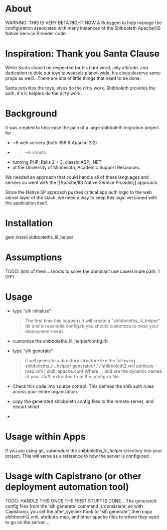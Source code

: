 About
=====
WARNING: THIS IS VERY BETA RIGHT NOW
A Rubygem to help manage the configuration associated with many instances of the Shibboleth Apache/IIS Native Service Provider code.

Inspiration: Thank you Santa Clause
===================================

While Santa should be respected for his hard word, jolly attitude, and
dedication to dole out toys to weasels planet-wide, his elves deserve some
props as well!...There are lots of little things that need to be done.

  Santa provides the toys, elves do the dirty work.
  Shibboleth provides the auth, it's lil helpers do the dirty work.

Background
==========
It was created to help ease the pain of a large shibboleth migration project for 
* ~6 web servers (both IIS6 & Apache 2.2)
* >~6 vhosts
* running PHP, Rails 2 + 3, classic ASP, .NET 
* at the University of Minnesota, Academic Support Resources.

We needed an approach that could handle all of these languages and servers
so went with the [[Apache/IIS Native Service Provider]] approach.

Since the Native SP approach pushes critical app auth logic to the web
server layer of the stack, we need a way to keep this logic versioned with the application itself.

Installation
============
gem install shibboleths_lil_helper

Assumptions
===========
TODO: (lots of them...shoots to solve the dominant use case/simple path: 1 IDP)

Usage
=====
* type "slh initialize"
  > The first time this happens it will create a
  > "shibboleths_lil_helper" dir and an example config.rb you should
  > customize to meet your deployment needs
* customize the shibboleths_lil_helper/config.rb
* type "slh generate"
  > It will generate a directory structure like the following
  shibboleths_lil_helper/
    generated/
      <strategy>/
        <host>/
          shibboleth2.xml
          attribute-map.xml
          <app>/
            shib_apache.conf
  > Where <strategy>, <host>, and <app> are the dynamic names of your
  > stuff, extracted from the config.rb file.

* Check this code into source control.  This defines the shib auth rules
  across your entire organization.
* copy the generated shibboleth config files to the remote server, and
  restart shibd
* 

Usage within Apps
=====================
If you are using git, submodule the shibboleths_lil_helper directory
into your project.  This will serve as a reference to how the server is
configured.

Usage with Capistrano (or other deployment automation tool)
===========================================================
TODO: HANDLE THIS ONCE THE FIRST STUFF IS DONE...
The generated config files from the 'slh generate' command is
consistent, so with Capistrano, you set the after_symlink hook to "slh
generate", then copy shibboleth2.xml, attribute-map, and other apache
files to where they need to go on the server....






